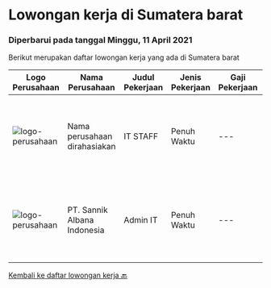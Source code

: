 
  # Lowongan kerja di Sumatera barat

  ### Diperbarui pada tanggal Minggu, 11 April 2021

  Berikut merupakan daftar lowongan kerja yang ada di Sumatera barat

  |Logo Perusahaan | Nama Perusahaan | Judul Pekerjaan | Jenis Pekerjaan | Gaji Pekerjaan | Lokasi | Deskripsi | Tanggal diunggah | Pranala |
  | -------------- | --------------- | --------------- | --------- | --------- | -------------- | ------- | ----------- | ----------- |
  |![logo-perusahaan](https://us.123rf.com/450wm/pavelstasevich/pavelstasevich1811/pavelstasevich181101027/112815900-stock-vector-no-image-available-icon-flat-vector.jpg?ver=6)|Nama perusahaan dirahasiakan|IT STAFF|Penuh Waktu|---|Sumatera Barat|Pendidikan minimal S1 segala jurusan Untuk posisi programmer harus memiliki pengetahuan mengenai PHP dan bahasa pemrograman lainnya Untuk posisi IT...|Rabu, 07 April 2021|https://www.jobstreet.co.id/id/job/it-staff-3501117?token=0~96b6caee-6991-4f1d-ae5f-04268214b6d2&sectionRank=1&jobId=jobstreet-id-job-3501117|
|![logo-perusahaan](https://image-service-cdn.seek.com.au/8adc79bf25f3030aaac1afdb0d571d1be51aabf7/ee4dce1061f3f616224767ad58cb2fc751b8d2dc)|PT. Sannik Albana Indonesia|Admin IT|Penuh Waktu|---|Padang|Admin ITPT SANNIK ALBANA INDONESIA Persyaratan: Usia maksimal 27 tahun Pendidikan minimal D3 Teknologi Sistem Informasi, IPK minimal 3.00 Pengalaman...|Senin, 15 Maret 2021|https://www.jobstreet.co.id/id/job/admin-it-3481845?token=0~96b6caee-6991-4f1d-ae5f-04268214b6d2&sectionRank=2&jobId=jobstreet-id-job-3481845|


  [Kembali ke daftar lowongan kerja 🔙](../README.md#daftar-lowongan-kerja)
  